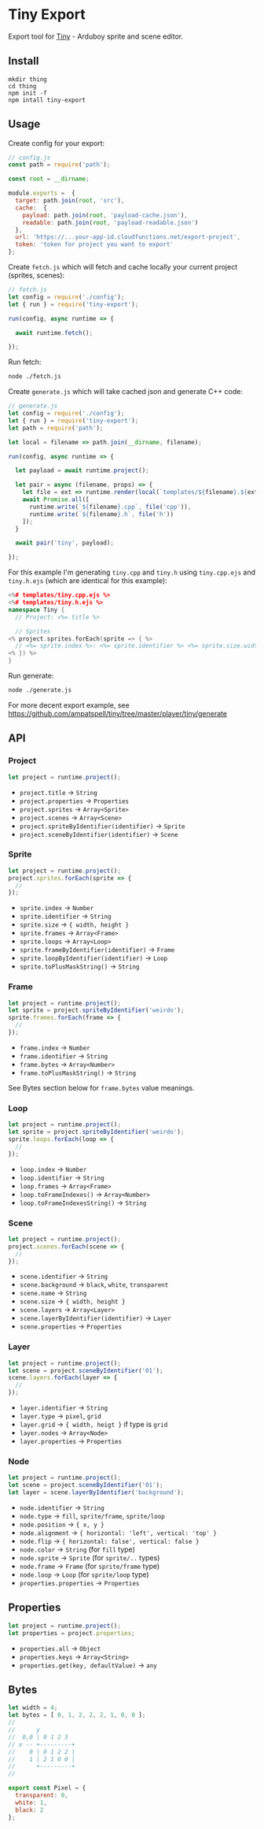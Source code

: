 # Tiny Export

Export tool for [Tiny](https://github.com/ampatspell/tiny) - Arduboy sprite and scene editor.

## Install

```
mkdir thing
cd thing
npm init -f
npm intall tiny-export
```

## Usage

Create config for your export:

``` javascript
// config.js
const path = require('path');

const root = __dirname;

module.exports =  {
  target: path.join(root, 'src'),
  cache:  {
    payload: path.join(root, 'payload-cache.json'),
    readable: path.join(root, 'payload-readable.json')
  },
  url: 'https://...your-app-id.cloudfunctions.net/export-project',
  token: 'token for project you want to export'
};
```

Create `fetch.js` which will fetch and cache locally your current project (sprites, scenes):

``` javascript
// fetch.js
let config = require('./config');
let { run } = require('tiny-export');

run(config, async runtime => {

  await runtime.fetch();

});
```

Run fetch:

``` bash
node ./fetch.js
```

Create `generate.js` which will take cached json and generate C++ code:

``` javascript
// generate.js
let config = require('./config');
let { run } = require('tiny-export');
let path = require('path');

let local = filename => path.join(__dirname, filename);

run(config, async runtime => {

  let payload = await runtime.project();

  let pair = async (filename, props) => {
    let file = ext => runtime.render(local(`templates/${filename}.${ext}.ejs`), props);
    await Promise.all([
      runtime.write(`${filename}.cpp`, file('cpp')),
      runtime.write(`${filename}.h`, file('h'))
    ]);
  }

  await pair('tiny', payload);

});
```

For this example I'm generating `tiny.cpp` and `tiny.h` using `tiny.cpp.ejs` and `tiny.h.ejs` (which are identical for this example):

``` cpp
<%# templates/tiny.cpp.ejs %>
<%# templates/tiny.h.ejs %>
namespace Tiny {
  // Project: <%= title %>

  // Sprites
<% project.sprites.forEach(sprite => { %>
  // <%= sprite.index %>: <%= sprite.identifier %> <%= sprite.size.width %> <%= sprite.size.height %>
<% }) %>
}
```

Run generate:

``` bash
node ./generate.js
```

For more decent export example, see https://github.com/ampatspell/tiny/tree/master/player/tiny/generate

## API

### Project

``` javascript
let project = runtime.project();
```

* `project.title` → `String`
* `project.properties` → `Properties`
* `project.sprites` → `Array<Sprite>`
* `project.scenes` → `Array<Scene>`
* `project.spriteByIdentifier(identifier)` → `Sprite`
* `project.sceneByIdentifier(identifier)` → `Scene`

### Sprite

``` javascript
let project = runtime.project();
project.sprites.forEach(sprite => {
  //
});
```

* `sprite.index` → `Number`
* `sprite.identifier` → `String`
* `sprite.size` → `{ width, height }`
* `sprite.frames` → `Array<Frame>`
* `sprite.loops` → `Array<Loop>`
* `sprite.frameByIdentifier(identifier)` → `Frame`
* `sprite.loopByIdentifier(identifier)` → `Loop`
* `sprite.toPlusMaskString()` → `String`

### Frame

``` javascript
let project = runtime.project();
let sprite = project.spriteByIdentifier('weirdo');
sprite.frames.forEach(frame => {
  //
});
```

* `frame.index` → `Number`
* `frame.identifier` → `String`
* `frame.bytes` → `Array<Number>`
* `frame.toPlusMaskString()` → `String`

See Bytes section below for `frame.bytes` value meanings.

### Loop

``` javascript
let project = runtime.project();
let sprite = project.spriteByIdentifier('weirdo');
sprite.loops.forEach(loop => {
  //
});
```

* `loop.index` → `Number`
* `loop.identifier` → `String`
* `loop.frames` → `Array<Frame>`
* `loop.toFrameIndexes()` → `Array<Number>`
* `loop.toFrameIndexesString()` → `String`

### Scene

``` javascript
let project = runtime.project();
project.scenes.forEach(scene => {
  //
});
```

* `scene.identifier` → `String`
* `scene.background` → `black`, `white`, `transparent`
* `scene.name` → `String`
* `scene.size` → `{ width, height }`
* `scene.layers` → `Array<Layer>`
* `scene.layerByIdentifier(identifier)` → `Layer`
* `scene.properties` → `Properties`

### Layer

``` javascript
let project = runtime.project();
let scene = project.sceneByIdentifier('01');
scene.layers.forEach(layer => {
  //
});
```

* `layer.identifier` → `String`
* `layer.type` → `pixel`, `grid`
* `layer.grid` → `{ width, heigt }` if type is `grid`
* `layer.nodes` → `Array<Node>`
* `layer.properties` → `Properties`

### Node

``` javascript
let project = runtime.project();
let scene = project.sceneByIdentifier('01');
let layer = scene.layerByIdentifier('background');
```

* `node.identifier` → `String`
* `node.type` → `fill`, `sprite/frame`, `sprite/loop`
* `node.position` → `{ x, y }`
* `node.alignment` → `{ horizontal: 'left', vertical: 'top' }`
* `node.flip` → `{ horizontal: false', vertical: false }`
* `node.color` → `String` (for `fill` type)
* `node.sprite` → `Sprite` (for `sprite/..` types)
* `node.frame` → `Frame` (for `sprite/frame` type)
* `node.loop` → `Loop` (for `sprite/loop` type)
* `properties.properties` → `Properties`

## Properties

``` javascript
let project = runtime.project();
let properties = project.properties;
```

* `properties.all` → `Object`
* `properties.keys` → `Array<String>`
* `properties.get(key, defaultValue)` → `any`

## Bytes

``` javascript
let width = 4;
let bytes = [ 0, 1, 2, 2, 2, 1, 0, 0 ];
//
//      y
//  0,0 | 0 1 2 3
// x -- +---------+
//    0 | 0 1 2 2 |
//    1 | 2 1 0 0 |
//      +---------+
//
```

``` javascript
export const Pixel = {
  transparent: 0,
  white: 1,
  black: 2
};
```
